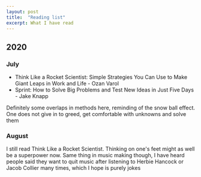 ```yaml
---
layout: post
title:  "Reading list"
excerpt: What I have read
---
```


## 2020
### July
- Think Like a Rocket Scientist: Simple Strategies You Can Use to Make Giant Leaps in Work and Life - Ozan Varol
- Sprint: How to Solve Big Problems and Test New Ideas in Just Five Days - Jake Knapp

Definitely some overlaps in methods here, reminding of the snow ball effect. One does not give in to greed, get comfortable with unknowns and solve them

### August
I still read Think Like a Rocket Scientist. Thinking on one's feet might as well be a superpower now. Same thing in music making though, I have heard people said they want to quit music after listening to Herbie Hancock or Jacob Collier many times, which I hope is purely jokes
